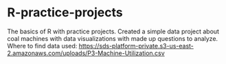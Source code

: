 # R-practice-projects
The basics of R with practice projects.
Created a simple data project about coal machines with data visualizations with made up questions to analyze. 
Where to find data used:
https://sds-platform-private.s3-us-east-2.amazonaws.com/uploads/P3-Machine-Utilization.csv
